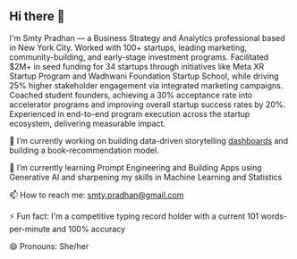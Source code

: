 ## Hi there 👋

I'm Smty Pradhan — a Business Strategy and Analytics professional based in New York City.
Worked with 100+ startups, leading marketing, community-building, and early-stage investment programs. Facilitated $2M+ in seed funding for 34 startups through initiatives like Meta XR Startup Program and Wadhwani Foundation Startup School, while driving 25% higher stakeholder engagement via integrated marketing campaigns. Coached student founders, achieving a 30% acceptance rate into accelerator programs and improving overall startup success rates by 20%. Experienced in end-to-end program execution across the startup ecosystem, delivering measurable impact.

🔭 I’m currently working on building data-driven storytelling [dashboards]([url](https://public.tableau.com/app/profile/smriti3730/vizzes)) and building a book-recommendation model.

🌱 I’m currently learning Prompt Engineering and Building Apps using Generative AI and sharpening my skills in Machine Learning and Statistics

📫 How to reach me: smty.pradhan@gmail.com

⚡ Fun fact: I'm a competitive typing record holder with a current 101 words-per-minute and 100% accuracy

😄 Pronouns: She/her

